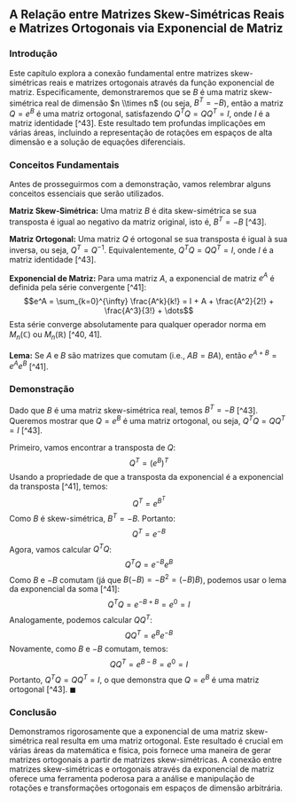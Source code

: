 ## A Relação entre Matrizes Skew-Simétricas Reais e Matrizes Ortogonais via Exponencial de Matriz

### Introdução
Este capítulo explora a conexão fundamental entre matrizes skew-simétricas reais e matrizes ortogonais através da função exponencial de matriz. Especificamente, demonstraremos que se $B$ é uma matriz skew-simétrica real de dimensão $n \\times n$ (ou seja, $B^T = -B$), então a matriz $Q = e^B$ é uma matriz ortogonal, satisfazendo $Q^T Q = Q Q^T = I$, onde $I$ é a matriz identidade [^43]. Este resultado tem profundas implicações em várias áreas, incluindo a representação de rotações em espaços de alta dimensão e a solução de equações diferenciais.

### Conceitos Fundamentais
Antes de prosseguirmos com a demonstração, vamos relembrar alguns conceitos essenciais que serão utilizados.

**Matriz Skew-Simétrica:** Uma matriz $B$ é dita skew-simétrica se sua transposta é igual ao negativo da matriz original, isto é, $B^T = -B$ [^43].

**Matriz Ortogonal:** Uma matriz $Q$ é ortogonal se sua transposta é igual à sua inversa, ou seja, $Q^T = Q^{-1}$. Equivalentemente, $Q^T Q = Q Q^T = I$, onde $I$ é a matriz identidade [^43].

**Exponencial de Matriz:** Para uma matriz $A$, a exponencial de matriz $e^A$ é definida pela série convergente [^41]:
$$e^A = \sum_{k=0}^{\infty} \frac{A^k}{k!} = I + A + \frac{A^2}{2!} + \frac{A^3}{3!} + \dots$$
Esta série converge absolutamente para qualquer operador norma em $M_n(\mathbb{C})$ ou $M_n(\mathbb{R})$ [^40, 41].

**Lema:** Se $A$ e $B$ são matrizes que comutam (i.e., $AB = BA$), então $e^{A+B} = e^A e^B$ [^41].

### Demonstração
Dado que $B$ é uma matriz skew-simétrica real, temos $B^T = -B$ [^43].  Queremos mostrar que $Q = e^B$ é uma matriz ortogonal, ou seja, $Q^T Q = Q Q^T = I$ [^43].

Primeiro, vamos encontrar a transposta de $Q$:
$$Q^T = (e^B)^T$$
Usando a propriedade de que a transposta da exponencial é a exponencial da transposta [^41], temos:
$$Q^T = e^{B^T}$$
Como $B$ é skew-simétrica, $B^T = -B$. Portanto:
$$Q^T = e^{-B}$$
Agora, vamos calcular $Q^T Q$:
$$Q^T Q = e^{-B} e^B$$
Como $B$ e $-B$ comutam (já que $B(-B) = -B^2 = (-B)B$), podemos usar o lema da exponencial da soma [^41]:
$$Q^T Q = e^{-B + B} = e^0 = I$$
Analogamente, podemos calcular $Q Q^T$:
$$Q Q^T = e^B e^{-B}$$
Novamente, como $B$ e $-B$ comutam, temos:
$$Q Q^T = e^{B - B} = e^0 = I$$
Portanto, $Q^T Q = Q Q^T = I$, o que demonstra que $Q = e^B$ é uma matriz ortogonal [^43]. $\blacksquare$

### Conclusão
Demonstramos rigorosamente que a exponencial de uma matriz skew-simétrica real resulta em uma matriz ortogonal. Este resultado é crucial em várias áreas da matemática e física, pois fornece uma maneira de gerar matrizes ortogonais a partir de matrizes skew-simétricas. A conexão entre matrizes skew-simétricas e ortogonais através da exponencial de matriz oferece uma ferramenta poderosa para a análise e manipulação de rotações e transformações ortogonais em espaços de dimensão arbitrária. <!-- END -->